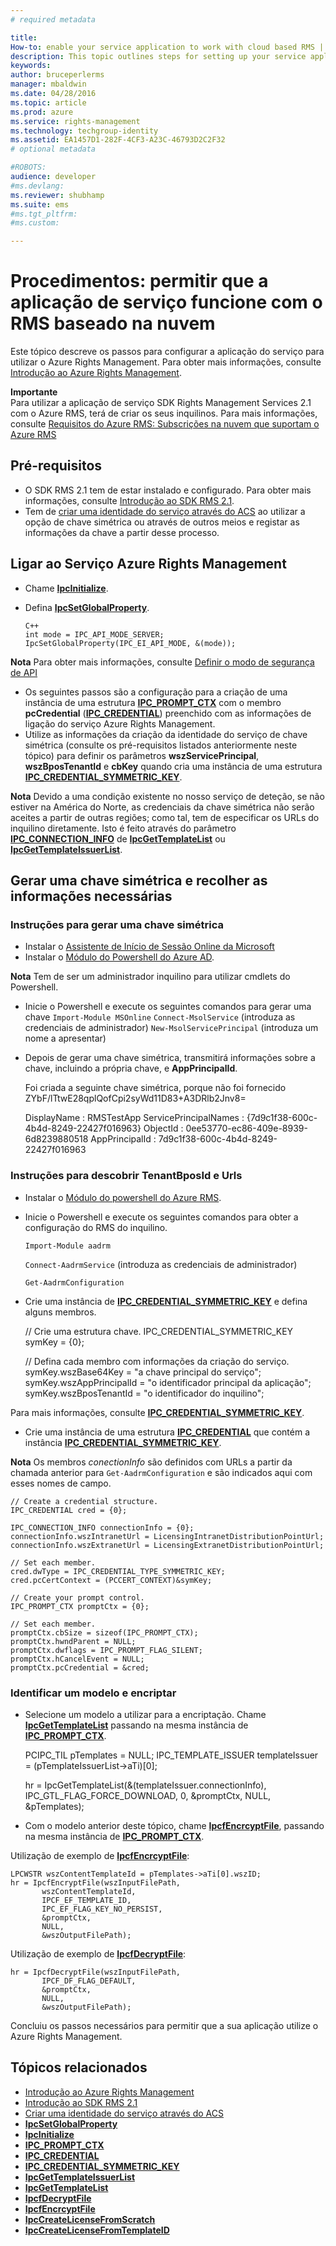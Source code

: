 ```yaml
---
# required metadata

title:
How-to: enable your service application to work with cloud based RMS | Azure RMS
description: This topic outlines steps for setting up your service application to use Azure Rights Management.
keywords:
author: bruceperlerms
manager: mbaldwin
ms.date: 04/28/2016
ms.topic: article
ms.prod: azure
ms.service: rights-management
ms.technology: techgroup-identity
ms.assetid: EA1457D1-282F-4CF3-A23C-46793D2C2F32
# optional metadata

#ROBOTS:
audience: developer
#ms.devlang:
ms.reviewer: shubhamp
ms.suite: ems
#ms.tgt_pltfrm:
#ms.custom:

---
```


# Procedimentos: permitir que a aplicação de serviço funcione com o RMS baseado na nuvem

Este tópico descreve os passos para configurar a aplicação do serviço para utilizar o Azure Rights Management. Para obter mais informações, consulte [Introdução ao Azure Rights Management](https://technet.microsoft.com/en-us/library/jj585016.aspx).

**Importante**  
Para utilizar a aplicação de serviço SDK Rights Management Services 2.1 com o Azure RMS, terá de criar os seus inquilinos. Para mais informações, consulte [Requisitos do Azure RMS: Subscrições na nuvem que suportam o Azure RMS](/rights-management/get-started/requirements-subscriptions.md)

## Pré-requisitos

-   O SDK RMS 2.1 tem de estar instalado e configurado. Para obter mais informações, consulte [Introdução ao SDK RMS 2.1](getting-started-with-ad-rms-2-0.md).
-   Tem de [criar uma identidade do serviço através do ACS](https://msdn.microsoft.com/en-us/library/gg185924.aspx) ao utilizar a opção de chave simétrica ou através de outros meios e registar as informações da chave a partir desse processo.

## Ligar ao Serviço Azure Rights Management

-   Chame [**IpcInitialize**](/rights-management/sdk/2.1/api/win/functions#msipc_ipcinitialize).
-   Defina [**IpcSetGlobalProperty**](/rights-management/sdk/2.1/api/win/functions#msipc_ipcsetglobalproperty).

        C++
        int mode = IPC_API_MODE_SERVER;
        IpcSetGlobalProperty(IPC_EI_API_MODE, &(mode));


  **Nota** Para obter mais informações, consulte [Definir o modo de segurança de API](setting-the-api-security-mode-api-mode.md)

     
-   Os seguintes passos são a configuração para a criação de uma instância de uma estrutura [**IPC\_PROMPT\_CTX**](/rights-management/sdk/2.1/api/win/ipc_prompt_ctx#msipc_ipc_prompt_ctx) com o membro **pcCredential** ([**IPC\_CREDENTIAL**](/rights-management/sdk/2.1/api/win/ipc_credential#msipc_ipc_credential)) preenchido com as informações de ligação do serviço Azure Rights Management.
-   Utilize as informações da criação da identidade do serviço de chave simétrica (consulte os pré-requisitos listados anteriormente neste tópico) para definir os parâmetros **wszServicePrincipal**, **wszBposTenantId** e **cbKey** quando cria uma instância de uma estrutura [**IPC\_CREDENTIAL\_SYMMETRIC\_KEY**](/rights-management/sdk/2.1/api/win/ipc_credential#msipc_ipc_credential_symmetric_key).

**Nota** Devido a uma condição existente no nosso serviço de deteção, se não estiver na América do Norte, as credenciais da chave simétrica não serão aceites a partir de outras regiões; como tal, tem de especificar os URLs do inquilino diretamente. Isto é feito através do parâmetro [**IPC\_CONNECTION\_INFO**](/rights-management/sdk/2.1/api/win/ipc_connection_info#msipc_ipc_connection_info) de [**IpcGetTemplateList**](/rights-management/sdk/2.1/api/win/functions#msipc_ipcgettemplatelist) ou [**IpcGetTemplateIssuerList**](/rights-management/sdk/2.1/api/win/functions#msipc_ipcgettemplateissuerlist).

## Gerar uma chave simétrica e recolher as informações necessárias

### Instruções para gerar uma chave simétrica

-   Instalar o [Assistente de Início de Sessão Online da Microsoft](http://go.microsoft.com/fwlink/p/?LinkID=286152)
-   Instalar o [Módulo do Powershell do Azure AD](https://bposast.vo.msecnd.net/MSOPMW/8073.4/amd64/AdministrationConfig-en.msi).

**Nota** Tem de ser um administrador inquilino para utilizar cmdlets do Powershell.

-   Inicie o Powershell e execute os seguintes comandos para gerar uma chave         `Import-Module MSOnline`
            `Connect-MsolService` (introduza as credenciais de administrador)         `New-MsolServicePrincipal` (introduza um nome a apresentar)
-   Depois de gerar uma chave simétrica, transmitirá informações sobre a chave, incluindo a própria chave, e **AppPrincipalId**.


    Foi criada a seguinte chave simétrica, porque não foi fornecido ZYbF/lTtwE28qplQofCpi2syWd11D83+A3DRlb2Jnv8=

    DisplayName : RMSTestApp ServicePrincipalNames : {7d9c1f38-600c-4b4d-8249-22427f016963} ObjectId : 0ee53770-ec86-409e-8939-6d8239880518 AppPrincipalId : 7d9c1f38-600c-4b4d-8249-22427f016963


### Instruções para descobrir **TenantBposId** e **Urls**

-   Instalar o [Módulo do powershell do Azure RMS](https://technet.microsoft.com/en-us/library/jj585012.aspx).
-   Inicie o Powershell e execute os seguintes comandos para obter a configuração do RMS do inquilino.

    `Import-Module aadrm`

    `Connect-AadrmService` (introduza as credenciais de administrador)

    `Get-AadrmConfiguration`


-   Crie uma instância de [**IPC\_CREDENTIAL\_SYMMETRIC\_KEY**](/rights-management/sdk/2.1/api/win/ipc_credential#msipc_ipc_credential_symmetric_key) e defina alguns membros.

    // Crie uma estrutura chave.
    IPC_CREDENTIAL_SYMMETRIC_KEY symKey = {0};

    // Defina cada membro com informações da criação do serviço.
    symKey.wszBase64Key = "a chave principal do serviço"; symKey.wszAppPrincipalId = "o identificador principal da aplicação"; symKey.wszBposTenantId = "o identificador do inquilino";


Para mais informações, consulte [**IPC\_CREDENTIAL\_SYMMETRIC\_KEY**](/rights-management/sdk/2.1/api/win/ipc_credential#msipc_ipc_credential_symmetric_key).

-   Crie uma instância de uma estrutura [**IPC\_CREDENTIAL**](/rights-management/sdk/2.1/api/win/ipc_credential#msipc_ipc_credential) que contém a instância [**IPC\_CREDENTIAL\_SYMMETRIC\_KEY**](/rights-management/sdk/2.1/api/win/ipc_credential#msipc_ipc_credential_symmetric_key).

**Nota** Os membros *conectionInfo* são definidos com URLs a partir da chamada anterior para `Get-AadrmConfiguration` e são indicados aqui com esses nomes de campo.

    // Create a credential structure.
    IPC_CREDENTIAL cred = {0};

    IPC_CONNECTION_INFO connectionInfo = {0};
    connectionInfo.wszIntranetUrl = LicensingIntranetDistributionPointUrl;
    connectionInfo.wszExtranetUrl = LicensingExtranetDistributionPointUrl;

    // Set each member.
    cred.dwType = IPC_CREDENTIAL_TYPE_SYMMETRIC_KEY;
    cred.pcCertContext = (PCCERT_CONTEXT)&symKey;

    // Create your prompt control.
    IPC_PROMPT_CTX promptCtx = {0};

    // Set each member.
    promptCtx.cbSize = sizeof(IPC_PROMPT_CTX);
    promptCtx.hwndParent = NULL;
    promptCtx.dwflags = IPC_PROMPT_FLAG_SILENT;
    promptCtx.hCancelEvent = NULL;
    promptCtx.pcCredential = &cred;

### Identificar um modelo e encriptar

-   Selecione um modelo a utilizar para a encriptação.
    Chame [**IpcGetTemplateList**](/rights-management/sdk/2.1/api/win/functions#msipc_ipcgettemplatelist) passando na mesma instância de [**IPC\_PROMPT\_CTX**](/rights-management/sdk/2.1/api/win/ipc_prompt_ctx#msipc_ipc_prompt_ctx).


    PCIPC_TIL pTemplates = NULL; IPC_TEMPLATE_ISSUER templateIssuer = (pTemplateIssuerList->aTi)[0];

    hr = IpcGetTemplateList(&(templateIssuer.connectionInfo),        IPC_GTL_FLAG_FORCE_DOWNLOAD,        0,        &promptCtx,        NULL,        &pTemplates);


-   Com o modelo anterior deste tópico, chame [**IpcfEncrcyptFile**](/rights-management/sdk/2.1/api/win/functions#msipc_ipcfencryptfile), passando na mesma instância de [**IPC\_PROMPT\_CTX**](/rights-management/sdk/2.1/api/win/ipc_prompt_ctx#msipc_ipc_prompt_ctx).

Utilização de exemplo de [**IpcfEncrcyptFile**](/rights-management/sdk/2.1/api/win/functions#msipc_ipcfencryptfile):

    LPCWSTR wszContentTemplateId = pTemplates->aTi[0].wszID;
    hr = IpcfEncryptFile(wszInputFilePath,
           wszContentTemplateId,
           IPCF_EF_TEMPLATE_ID,
           IPC_EF_FLAG_KEY_NO_PERSIST,
           &promptCtx,
           NULL,
           &wszOutputFilePath);

Utilização de exemplo de [**IpcfDecryptFile**](/rights-management/sdk/2.1/api/win/functions#msipc_ipcfdecryptfile):

    hr = IpcfDecryptFile(wszInputFilePath,
           IPCF_DF_FLAG_DEFAULT,
           &promptCtx,
           NULL,
           &wszOutputFilePath);

Concluiu os passos necessários para permitir que a sua aplicação utilize o Azure Rights Management.

## Tópicos relacionados

* [Introdução ao Azure Rights Management](https://technet.microsoft.com/en-us/library/jj585016.aspx)
* [Introdução ao SDK RMS 2.1](getting-started-with-ad-rms-2-0.md)
* [Criar uma identidade do serviço através do ACS](https://msdn.microsoft.com/en-us/library/gg185924.aspx)
* [**IpcSetGlobalProperty**](/rights-management/sdk/2.1/api/win/functions#msipc_ipcsetglobalproperty)
* [**IpcInitialize**](/rights-management/sdk/2.1/api/win/functions#msipc_ipcinitialize)
* [**IPC\_PROMPT\_CTX**](/rights-management/sdk/2.1/api/win/ipc_prompt_ctx#msipc_ipc_prompt_ctx)
* [**IPC\_CREDENTIAL**](/rights-management/sdk/2.1/api/win/ipc_credential#msipc_ipc_credential)
* [**IPC\_CREDENTIAL\_SYMMETRIC\_KEY**](/rights-management/sdk/2.1/api/win/ipc_credential#msipc_ipc_credential_symmetric_key)
* [**IpcGetTemplateIssuerList**](/rights-management/sdk/2.1/api/win/functions#msipc_ipcgettemplateissuerlist)
* [**IpcGetTemplateList**](/rights-management/sdk/2.1/api/win/functions#msipc_ipcgettemplatelist)
* [**IpcfDecryptFile**](/rights-management/sdk/2.1/api/win/functions#msipc_ipcfdecryptfile)
* [**IpcfEncrcyptFile**](/rights-management/sdk/2.1/api/win/functions#msipc_ipcfencryptfile)
* [**IpcCreateLicenseFromScratch**](/rights-management/sdk/2.1/api/win/functions#msipc_ipccreatelicensefromscratch)
* [**IpcCreateLicenseFromTemplateID**](/rights-management/sdk/2.1/api/win/functions#msipc_ipccreatelicensefromtemplateid)
 

 


<!--HONumber=Jun16_HO2-->


